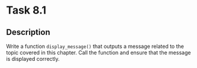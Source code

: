 # Task 8.1

## Description
Write a function `display_message()` that outputs a message related to the topic covered in this chapter. Call the function and ensure that the message is displayed correctly.
